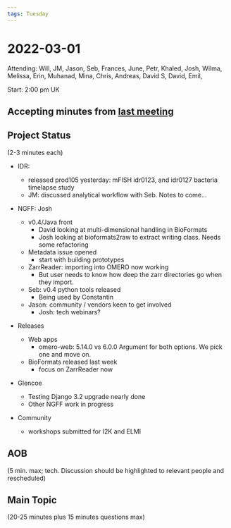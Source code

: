 ```yaml
---
tags: Tuesday
---
```


# 2022-03-01

Attending: Will, JM, Jason, Seb, Frances, June, Petr, Khaled, Josh, Wilma, Melissa, Erin, Muhanad, Mina, Chris, Andreas, David S, David, Emil, 

Start: 2:00 pm UK

## Accepting minutes from [last meeting](https://github.com/ome/meeting-minutes)

## Project Status

(2-3 minutes each)

- IDR:
  - released prod105 yesterday: mFISH idr0123, and idr0127 bacteria timelapse study
  - JM: discussed analytical workflow with Seb. Notes to come...

- NGFF: Josh
  - v0.4/Java front
    - David looking at multi-dimensional handling in BioFormats
    - Josh looking at bioformats2raw to extract writing class. Needs some refactoring
  - Metadata issue opened
    - start with building prototypes
  - ZarrReader: importing into OMERO now working
    - But user needs to know how deep the zarr directories go when they import. 
  - Seb: v0.4 python tools released
    - Being used by Constantin
  - Jason: community / vendors keen to get involved
    - Josh: tech webinars?

- Releases
  - Web apps
      - omero-web: 5.14.0 vs 6.0.0 Argument for both options. We pick one and move on. 
  - BioFormats released last week
    - focus on ZarrReader now

- Glencoe
  - Testing Django 3.2 upgrade nearly done
  - Other NGFF work in progress

- Community
  - workshops submitted for I2K and ELMI

## AOB

(5 min. max; tech. Discussion should be highlighted to relevant people and rescheduled)

## Main Topic

(20-25 minutes plus 15 minutes questions max)
